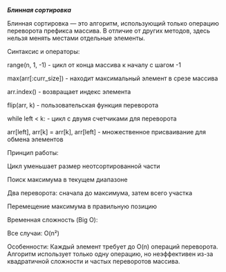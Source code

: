 ***Блинная сортировка***

Блинная сортировка — это алгоритм, использующий только операцию переворота префикса массива. В отличие от других методов, здесь нельзя менять местами отдельные элементы.

Синтаксис и операторы:

range(n, 1, -1) - цикл от конца массива к началу с шагом -1

max(arr[:curr_size]) - находит максимальный элемент в срезе массива

arr.index() - возвращает индекс элемента

flip(arr, k) - пользовательская функция переворота

while left < k: - цикл с двумя счетчиками для переворота

arr[left], arr[k] = arr[k], arr[left] - множественное присваивание для обмена элементов

Принцип работы:

Цикл уменьшает размер неотсортированной части

Поиск максимума в текущем диапазоне

Два переворота: сначала до максимума, затем всего участка

Перемещение максимума в правильную позицию

Временная сложность (Big O):

Все случаи: O(n²)

Особенности: Каждый элемент требует до O(n) операций переворота. Алгоритм использует только одну операцию, но неэффективен из-за квадратичной сложности и частых переворотов массива.


